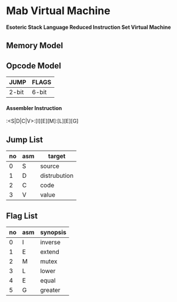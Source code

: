 # Mab Virtual Machine
**Esoteric Stack Language Reduced Instruction Set Virtual Machine**

## Memory Model

## Opcode Model
| JUMP  | FLAGS |
| ----- | ----- |
| 2-bit | 6-bit |

#### Assembler Instruction
:<S|D|C|V>:\[I][E][M]:\[L][E][G]

## Jump List

| no | asm | target         |
| -- | --- | -------------- |
| 0  |  S  | source         |
| 1  |  D  | distrubution   |
| 2  |  C  | code           |
| 3  |  V  | value          |

## Flag List

| no | asm | synopsis |
| -- | --- | -------- |
| 0  |  I  | inverse  |
| 1  |  E  | extend   |
| 2  |  M  | mutex    |
| 3  |  L  | lower    |
| 4  |  E  | equal    |
| 5  |  G  | greater  |